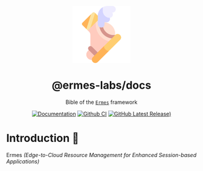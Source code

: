 <div align="center">
  
<br>

<img src="./docs/public/icon.png" width="30%">

<h1>@ermes-labs/docs</h1>

Bible of the [`Ermes`](https://ermes-labs.github.io/docs) framework

[![Documentation](https://img.shields.io/badge/ermes-docs-8CA1AF?style=flat-square&logo=read-the-docs)](https://go.dev/)
[![Github CI](https://img.shields.io/github/actions/workflow/status/ermes-labs/docs/ci.yml?style=flat-square&branch=main)](https://github.com/ermes-labs/docs/actions/workflows/publish.yml)
[![GitHub Latest Release)](https://img.shields.io/github/v/release/ermes-labs/docs?logo=github)](https://github.com/ermes-labs/docs/releases)

</div>

# Introduction 📖

Ermes *(Edge-to-Cloud Resource Management for Enhanced Session-based Applications)*